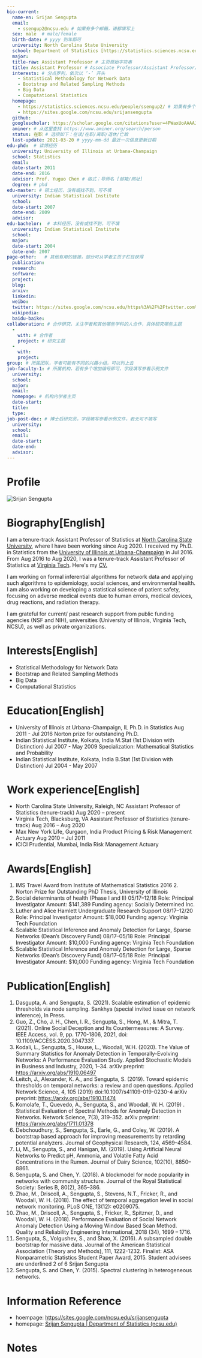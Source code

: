 ```yaml
---
bio-current:
  name-en: Srijan Sengupta
  email: 
    - ssengup2@ncsu.edu # 如果有多个邮箱，请都填写上
  sex: male  # male/female
  birth-date: # yyyy 到年即可
  university: North Carolina State University 
  school: Department of Statistics [https://statistics.sciences.ncsu.edu/]# 格式：学院名称[学院官网链接]
  major: 
  title-raw: Assistant Professor # 主页原始字符串
  title: Assistant Professor # Associate Professor/Assistant Professor/Professor
  interests: # 分点罗列，依次以 ‘-’ 开头
    - Statistical Methodology for Network Data
    - Bootstrap and Related Sampling Methods
    - Big Data
    - Computational Statistics
  homepage: 
    - https://statistics.sciences.ncsu.edu/people/ssengup2/ # 如果有多个主页，请都填写上
    - https://sites.google.com/ncsu.edu/srijansengupta
  github: 
  googlescholar: https://scholar.google.com/citations?user=4PWaxUoAAAAJ 
  aminer: # 从这里查找 https://www.aminer.org/search/person
  status: 在职 # 选项如下：在读/在职/离职/退休/亡故
  last-update: 2021-03-20 # yyyy-mm-dd 最近一次信息更新日期
edu-phd:  # 读博经历
  university: University of Illinois at Urbana-Champaign
  school: Statistics
  email: 
  date-start: 2011
  date-end: 2016
  advisor: Prof. Yuguo Chen # 格式：导师名 [邮箱/网址]
  degree: # phd
edu-master: # 硕士经历，没有或找不到，可不填
  university: Indian Statistical Institute
  school: 
  date-start: 2007
  date-end: 2009
  advisor:
edu-bachelor:  # 本科经历，没有或找不到，可不填
  university: Indian Statistical Institute
  school: 
  major: 
  date-start: 2004
  date-end: 2007
page-other:   # 其他有用的链接，部分可从学者主页子栏目获得
  publication: 
  research: 
  software: 
  project: 
  blog: 
  arxiv: 
  linkedin: 
  weibo:
  twitter: https://sites.google.com/ncsu.edu/https%3A%2F%2Ftwitter.com%2FSrijanSengupta7
  wikipedia:
  baidu-baike:
collaboration: # 合作研究，关注学者和其他哪些学科的人合作，具体研究哪些主题
  - 
    with: # 合作者
    project: # 研究主题
  - 
    with: 
    project: 
group: # 所属团队，学者可能有不同的兴趣小组，可以列上去
job-faculty-1: # 所属机构，若有多个增加编号即可，字段填写参看示例文件
  university: 
  school: 
  major: 
  email: 
  homepage: # 机构内学者主页
  date-start: 
  title: 
  type: 
job-post-doc: # 博士后研究员，字段填写参看示例文件，若无可不填写
  university: 
  school: 
  email: 
  date-start: 
  date-end: 
  advisor: 
---
```


# Profile

![Srijan Sengupta](https://statistics.sciences.ncsu.edu/wp-content/uploads/sites/21/2020/05/ssengup2.jpg)

# Biography[English]

I am a tenure-track Assistant Professor of Statistics at [North Carolina State University](https://sites.google.com/ncsu.edu/https%3A%2F%2Fstatistics.sciences.ncsu.edu%2F), where I have been working since Aug 2020. I received my Ph.D. in Statistics from the [University of Illinois at Urbana-Champaign](https://www.google.com/url?q=https%3A%2F%2Fstat.illinois.edu%2F&sa=D&sntz=1&usg=AFQjCNGgtAMu267ZlmlCdjYrYOTTCT2XSA) in Jul 2016. From Aug 2016 to Aug 2020, I was a tenure-track Assistant Professor of Statistics at [Virginia Tech](https://sites.google.com/ncsu.edu/https%3A%2F%2Fwww.stat.vt.edu%2F).  Here's my  [CV.](https://drive.google.com/file/d/1mNZxs1nHzWX2BgCUEbIMICTAnpCQ3aGY/view?usp=sharing) 

I am working on formal inferential algorithms for network data and applying such algorithms to epidemiology, social sciences, and environmental health. I am also working on developing a statistical science of patient safety, focusing on adverse medical events due to human errors, medical devices, drug reactions, and radiation therapy. 

I am grateful for current/ past research support from public funding agencies (NSF and NIH), universities (University of Illinois, Virginia Tech, NCSU), as well as private organizations.

# Interests[English]

- Statistical Methodology for Network Data
- Bootstrap and Related Sampling Methods
- Big Data
- Computational Statistics

# Education[English]

- University of Illinois at Urbana-Champaign, IL Ph.D. in Statistics Aug 2011 - Jul 2016 Norton prize for outstanding Ph.D.  
- Indian Statistical Institute, Kolkata, India M.Stat (1st Division with Distinction) Jul 2007 - May 2009 Specialization: Mathematical Statistics and Probability 
- Indian Statistical Institute, Kolkata, India B.Stat (1st Division with Distinction) Jul 2004 - May 2007

# Work experience[English]

- North Carolina State University, Raleigh, NC Assistant Professor of Statistics (tenure-track) Aug 2020 – present 
- Virginia Tech, Blacksburg, VA Assistant Professor of Statistics (tenure-track) Aug 2016 – Aug 2020 
- Max New York Life, Gurgaon, India Product Pricing & Risk Management Actuary Aug 2010 – Jul 2011 
- ICICI Prudential, Mumbai, India Risk Management Actuary

# Awards[English]

1. IMS Travel Award from Institute of Mathematical Statistics 2016 2. Norton Prize for Outstanding PhD Thesis, University of Illinois 
2. Social determinants of health (Phase I and II) 05/17–12/18 Role: Principal Investigator Amount: $141,389 Funding agency: Socially Determined Inc. 
3. Luther and Alice Hamlett Undergraduate Research Support 08/17–12/20 Role: Principal Investigator Amount: $18,000 Funding agency: Virginia Tech Foundation 
4. Scalable Statistical Inference and Anomaly Detection for Large, Sparse Networks (Dean’s Discovery Fund) 08/17–05/18 Role: Principal Investigator Amount: $10,000 Funding agency: Virginia Tech Foundation
5. Scalable Statistical Inference and Anomaly Detection for Large, Sparse Networks (Dean’s Discovery Fund) 08/17–05/18 Role: Principal Investigator Amount: $10,000 Funding agency: Virginia Tech Foundation

# Publication[English]

 1. Dasgupta, A. and Sengupta, S. (2021). Scalable estimation of epidemic thresholds via node sampling.  Sankhya (special invited issue on network inference), In Press. 
2. Guo, Z., Cho, J. H., Chen, I. R., Sengupta, S., Hong, M., & Mitra, T. (2021). Online Social Deception and Its Countermeasures: A Survey.  IEEE Access, vol. 9, pp. 1770-1806, 2021, doi: 10.1109/ACCESS.2020.3047337. 
3. Kodali, L., Sengupta, S., House, L., Woodall, W.H. (2020). The Value of Summary Statistics for Anomaly Detection in Temporally-Evolving Networks: A Performance Evaluation Study.  Applied Stochastic Models in Business and Industry, 2020, 1–34.  arXiv preprint: https://arxiv.org/abs/1910.06497 
4. Leitch, J., Alexander, K. A., and Sengupta, S. (2019). Toward epidemic thresholds on temporal networks: a review and open questions.  Applied Network Science, 4, 105 (2019) doi:10.1007/s41109-019-0230-4  arXiv preprint: https://arxiv.org/abs/1910.11474 
5. Komolafe, T., Quevedo, A., Sengupta, S., and Woodall, W. H. (2019) . Statistical Evaluation of Spectral Methods for Anomaly Detection in Networks.  Network Science, 7(3), 319–352.  arXiv preprint: https://arxiv.org/abs/1711.01378 
6. Debchoudhury, S., Sengupta, S., Earle, G., and Coley, W. (2019). A bootstrap based approach for improving measurements by retarding potential analyzers. Journal of Geophysical Research, 124, 4569–4584. 
7. Li, M., Sengupta, S., and Hanigan, M. (2019). Using Artificial Neural Networks to Predict pH, Ammonia, and Volatile Fatty Acid Concentrations in the Rumen. Journal of Dairy Science, 102(10), 8850–8861. 
8. Sengupta, S. and Chen, Y. (2018). A blockmodel for node popularity in networks with community structure.  Journal of the Royal Statistical Society: Series B, 80(2), 365–386. 
9. Zhao, M., Driscoll, A., Sengupta, S., Stevens, N.T., Fricker, R., and Woodall, W. H. (2018). The effect of temporal aggregation level in social network monitoring. PLoS ONE, 13(12): e0209075. 
10. Zhao, M., Driscoll, A., Sengupta, S., Fricker, R., Spitzner, D., and Woodall, W. H. (2018). Performance Evaluation of Social Network Anomaly Detection Using a Moving Window Based Scan Method.  Quality and Reliability Engineering International, 2018 (34), 1699 – 1716. 
11. Sengupta, S., Volgushev, S., and Shao, X. (2016). A subsampled double bootstrap for massive data.  Journal of the American Statistical Association (Theory and Methods), 111, 1222-1232.  Finalist: ASA Nonparametric Statistics Student Paper Award, 2015.  Student advisees are underlined  2 of 6 Srijan Sengupta 
12. Sengupta, S. and Chen, Y. (2015). Spectral clustering in heterogeneous networks. 

# Information Reference

- hoempage: https://sites.google.com/ncsu.edu/srijansengupta
- homepage: [Srijan Sengupta | Department of Statistics (ncsu.edu)](https://statistics.sciences.ncsu.edu/people/ssengup2/)

# Notes